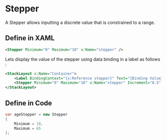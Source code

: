# Stepper

A Stepper allows inputting a discrete value that is constrained to a range.

## Define in XAML

```xml
<Stepper Minimum="0" Maximum="10" x:Name="stepper" />
```

Lets display the value of the stepper using data binding in a label as follows :

```xml
<StackLayout x:Name="Container">
    <Label BindingContext="{x:Reference stepper}" Text="{Binding Value}" />
    <Stepper Minimum="0" Maximum="10" x:Name="stepper" Increment="0.5" />
</StackLayout>
```

## Define in Code

```csharp
var ageStepper = new Stepper
{
    Minimum = 18,
    Maximum = 65
};
```



